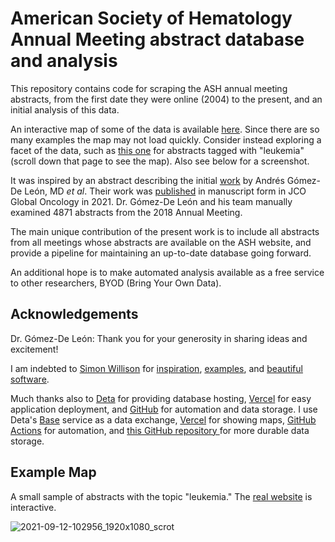 # American Society of Hematology Annual Meeting abstract database and analysis

This repository contains code for scraping the ASH annual meeting abstracts, 
from the first date they were online (2004) to the present, and an initial analysis of this data.

An interactive map of some of the data is available [here](https://ash-abstracts.vercel.app/base/abstracts_base). 
Since there are so many examples the map may not load quickly.
Consider instead exploring a facet of the data, 
such as [this one](https://ash-abstracts.vercel.app/base/abstracts_base?_facet_array=topics&topics__arraycontains=leukemia) for abstracts tagged with "leukemia" (scroll down that page to see the map). Also see below for a screenshot.

It was inspired by an abstract describing the initial [work](https://doi.org/10.1182/blood-2019-130053) by Andrés Gómez-De León, MD *et al*. Their work was [published](https://pubmed.ncbi.nlm.nih.gov/?term=33909458) in manuscript form in JCO Global Oncology in 2021.
Dr. Gómez-De León and his team manually examined 4871 abstracts from the 2018 Annual Meeting. 

The main unique contribution of the present work is to include 
all abstracts from all meetings whose abstracts are available on the ASH website,
and provide a pipeline for maintaining an up-to-date database going forward.

An additional hope is to make automated analysis available as a free service to other researchers,
BYOD (Bring Your Own Data).

## Acknowledgements

Dr. Gómez-De León: Thank you for your generosity in sharing ideas and excitement!

I am indebted to [Simon Willison](https://simonwillison.net/) for [inspiration](https://youtu.be/Lig2gxPEZPo), [examples](https://datasette.io/examples), and [beautiful](https://github.com/simonw/datasette) [software](https://github.com/simonw/sqlite-utils). 

Much thanks also to [Deta](https://www.deta.sh/) for providing database hosting, [Vercel](https://ash-abstracts.vercel.app/base/abstracts_base) for easy application deployment, and [GitHub](https://github.com/) for automation and data storage. I use Deta's [Base](https://docs.deta.sh/docs/base/about/) service as a data exchange, [Vercel](https://vercel.com/) for showing maps, [GitHub Actions](https://github.com/features/actions) for automation, and [this GitHub repository ](https://github.com/cbeauhilton/ash-db) for more durable data storage.

## Example Map

A small sample of abstracts with the topic "leukemia." The [real website](https://ash-abstracts.vercel.app/base/abstracts_base?_facet_array=topics&topics__arraycontains=leukemia) is interactive.

![2021-09-12-102956_1920x1080_scrot](https://user-images.githubusercontent.com/34774299/132993443-3584de79-69e5-434c-ab5e-bfcc4c43e260.png)

